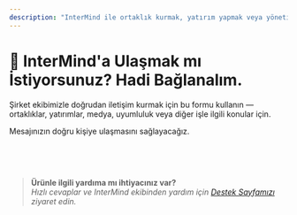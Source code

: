 ```yaml
---
description: "InterMind ile ortaklık kurmak, yatırım yapmak veya yönetim ekibimize ulaşmak mı istiyorsunuz? İş talepleri, medya istekleri veya hukuki konular için bu formu kullanın."
---
```


# 🤝 InterMind'a Ulaşmak mı İstiyorsunuz? Hadi Bağlanalım.

Şirket ekibimizle doğrudan iletişim kurmak için bu formu kullanın —  
ortaklıklar, yatırımlar, medya, uyumluluk veya diğer işle ilgili konular için.

Mesajınızın doğru kişiye ulaşmasını sağlayacağız.

<br>

<ContactForm
  formStyle="margin: 1rem auto;"  
  categoryLabel="Bizimle iletişime geçme nedeniniz nedir? *"  
  categoryPlaceholderText="Konunuzu seçin..."  
  messageLabel="Mesaj *"  
  messagePlaceholderText="Değerlendirmemizi istediğiniz ilgili geçmiş bilgileri, zaman çizelgelerini veya bağlamı paylaşın."  
  buttonText="Mesajınızı gönderin"  
  :services="[
    'Stratejik ortaklık fırsatı',
    'Yatırım veya finansman görüşmesi',
    'Kurumsal çözüm talebi',
    'Medya ve basın talebi',
    'Hukuki veya uyumluluk konusu',
    'Güvenlik endişesi veya raporu',
    'İş geliştirme teklifi',
    'Genel iş talebi'
  ]"
/>

<br>

> **Ürünle ilgili yardıma mı ihtiyacınız var?**  
> _Hızlı cevaplar ve InterMind ekibinden yardım için [Destek Sayfamızı](../help) ziyaret edin._